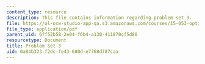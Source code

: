 ```yaml
---
content_type: resource
description: This file contains information regarding problem set 3.
file: https://ol-ocw-studio-app-qa.s3.amazonaws.com/courses/15-053-optimization-methods-in-management-science-spring-2013/0a84b323f2dcfe43680de7768d787caa_MIT15_053S13_ps3.pdf
file_type: application/pdf
parent_uid: 6ff52b58-2e04-f6b4-a130-411870cf5d80
resourcetype: Document
title: Problem Set 3
uid: 0a84b323-f2dc-fe43-680d-e7768d787caa
---
```

